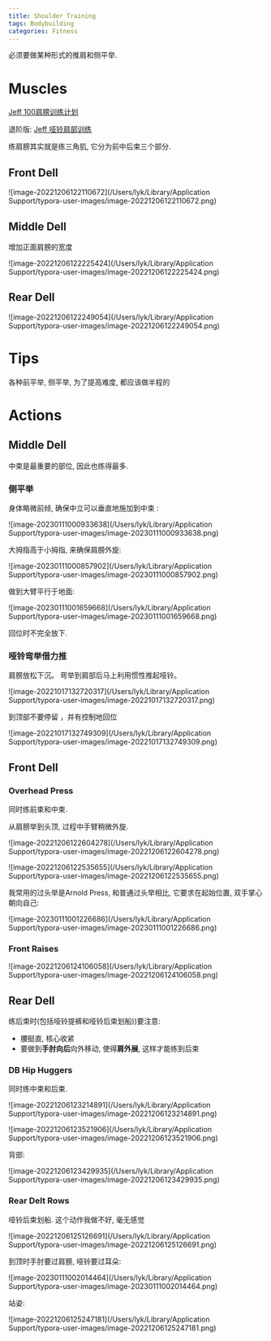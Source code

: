 ```yaml
---
title: Shoulder Training
tags: Bodybuilding
categories: Fitness
---
```




必须要做某种形式的推肩和侧平举.



# Muscles

[Jeff 100肩膀训练计划](https://www.bilibili.com/video/BV1vB4y1j7DU/?share_source=copy_web&vd_source=9bb7bae2f9b5b41ed3bf1d8b955097d4)

退阶版: [Jeff 哑铃肩部训练](https://www.bilibili.com/video/BV1m5411j7Wd/?spm_id_from=333.788.recommend_more_video.3&vd_source=f293ba57058847ba700ac500c350b997)



练肩膀其实就是练三角肌, 它分为前中后束三个部分.

## Front Dell

![image-20221206122110672](/Users/lyk/Library/Application Support/typora-user-images/image-20221206122110672.png)

## Middle Dell

增加正面肩膀的宽度

![image-20221206122225424](/Users/lyk/Library/Application Support/typora-user-images/image-20221206122225424.png)

## Rear Dell

![image-20221206122249054](/Users/lyk/Library/Application Support/typora-user-images/image-20221206122249054.png) 



# Tips

各种前平举, 侧平举, 为了提高难度, 都应该做半程的

# Actions

## Middle Dell

中束是最重要的部位, 因此也练得最多.

### 侧平举



身体略微前倾, 确保中立可以垂直地施加到中束 :

![image-20230111000933638](/Users/lyk/Library/Application Support/typora-user-images/image-20230111000933638.png)



大拇指高于小拇指, 来确保肩膀外旋:

![image-20230111000857902](/Users/lyk/Library/Application Support/typora-user-images/image-20230111000857902.png)



做到大臂平行于地面: 

![image-20230111001659668](/Users/lyk/Library/Application Support/typora-user-images/image-20230111001659668.png)



回位时不完全放下.

### 哑铃弯举借力推

肩膀放松下沉。 弯举到肩部后马上利用惯性推起哑铃。 

![image-20221017132720317](/Users/lyk/Library/Application Support/typora-user-images/image-20221017132720317.png) 

到顶部不要停留 ，并有控制地回位

![image-20221017132749309](/Users/lyk/Library/Application Support/typora-user-images/image-20221017132749309.png)















## Front Dell

### Overhead Press

同时练前束和中束.



从肩膀举到头顶, 过程中手臂稍微外旋.

![image-20221206122604278](/Users/lyk/Library/Application Support/typora-user-images/image-20221206122604278.png)



![image-20221206122535655](/Users/lyk/Library/Application Support/typora-user-images/image-20221206122535655.png)



我常用的过头举是Arnold Press, 和普通过头举相比, 它要求在起始位置, 双手掌心朝向自己:

![image-20230111001226686](/Users/lyk/Library/Application Support/typora-user-images/image-20230111001226686.png)



### Front Raises

![image-20221206124106058](/Users/lyk/Library/Application Support/typora-user-images/image-20221206124106058.png)



## Rear Dell

练后束时(包括哑铃提裤和哑铃后束划船))要注意:

* 腰挺直, 核心收紧
* 要做到**手肘向后**向外移动, 使得**肩外展**, 这样才能练到后束



### DB Hip Huggers

同时练中束和后束.

![image-20221206123214891](/Users/lyk/Library/Application Support/typora-user-images/image-20221206123214891.png)





![image-20221206123521906](/Users/lyk/Library/Application Support/typora-user-images/image-20221206123521906.png)







背部:

![image-20221206123429935](/Users/lyk/Library/Application Support/typora-user-images/image-20221206123429935.png)

### Rear Delt Rows

哑铃后束划船. 这个动作我做不好, 毫无感觉



![image-20221206125126691](/Users/lyk/Library/Application Support/typora-user-images/image-20221206125126691.png)



到顶时手肘要过肩膀, 哑铃要过耳朵:

![image-20230111002014464](/Users/lyk/Library/Application Support/typora-user-images/image-20230111002014464.png)







站姿:

![image-20221206125247181](/Users/lyk/Library/Application Support/typora-user-images/image-20221206125247181.png)
